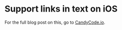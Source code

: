 # Support links in text on iOS

For the full blog post on this, go to [CandyCode.io](http://candycode.io/support-links-in-text-on-ios/).
